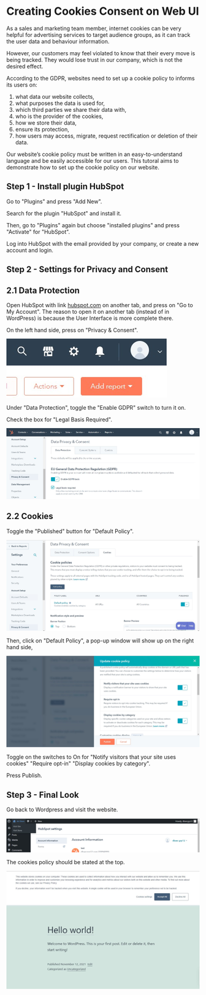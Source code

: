 # Creating Cookies Consent on Web UI
As a sales and marketing team member, internet cookies can be very helpful for advertising services to target audience groups, as it can track the user data and behaviour information. 

However, our customers may feel violated to know that their every move is being tracked. They would lose trust in our company, which is not the desired effect.

According to the GDPR, websites need to set up a cookie policy to informs its users on:
1) what data our website collects,
2) what purposes the data is used for,
3) which third parties we share their data with,
4) who is the provider of the cookies,
5) how we store their data,
6) ensure its protection,
7) how users may access, migrate, request rectification or deletion of their data. 

Our website’s cookie policy must be written in an easy-to-understand language and be easily accessible for our users. This tutoral aims to demonstrate how to set up the cookie policy on our website.

## Step 1 - Install plugin HubSpot
Go to "Plugins" and press "Add New".

Search for the plugin "HubSpot" and install it.

Then, go to "Plugins" again but choose "installed plugins" and press "Activate" for "HubSpot".

Log into HubSpot with the email provided by your company, or create a new account and login.

## Step 2 - Settings for Privacy and Consent
## 2.1 Data Protection
Open HubSpot with link [hubspot.com](hubspot.com) on another tab, and press on "Go to My Account". The reason to open it on another tab (instead of in WordPress) is because the User Interface is more complete there.

On the left hand side, press on "Privacy & Consent".

![image](./assets/ck_settings.jpg)

Under "Data Protection", toggle the "Enable GDPR" switch to turn it on. 

Check the box for "Legal Basis Required".

![image](./assets/data_protection.jpg)

## 2.2 Cookies
Toggle the "Published" button for "Default Policy".

![image](./assets/published.jpg)

Then, click on "Default Policy", a pop-up window will show up on the right hand side, 

![image](./assets/popup.jpg)

Toggle on the switches to On for "Notify visitors that your site uses cookies" "Require opt-in" "Display cookies by category".

Press Publish.

## Step 3 - Final Look
Go back to Wordpress and visit the website.

![image](./assets/visitstore.jpg)

The cookies policy should be stated at the top.

![image](./assets/cookies.jpg)
